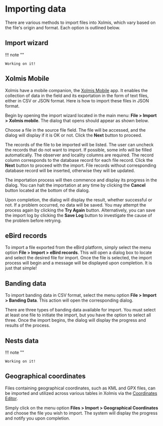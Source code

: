 # Importing data

There are various methods to import files into Xolmis, which vary based on the file's origin and format. Each option is outlined below.

## Import wizard

!!! note ""

    Working on it!

## Xolmis Mobile

Xolmis have a mobile companion, the [Xolmis Mobile](https://github.com/cbeier-studio/xolmis_mobile) app. It enables the collection of data in the field and its exportation in the form of text files, either in CSV or JSON format. Here is how to import these files in JSON format.

Begin by opening the import wizard located in the main menu: **File > Import > Xolmis mobile**. The dialog that opens should appear as shown below.

Choose a file in the source file field. The file will be accessed, and the dialog will display if it is OK or not. Click the **Next** button to proceed.

The records of the file to be imported will be listed. The user can uncheck the records that do not want to import. If possible, some info will be filled automatically. The observer and locality columns are required. The record column corresponds to the database record for each file record. Click the **Next** button to proceed with the import. File records without corresponding database record will be inserted, otherwise they will be updated.

The importation process will then commence and display its progress in the dialog. You can halt the importation at any time by clicking the **Cancel** button located at the bottom of the dialog.

Upon completion, the dialog will display the result, whether successful or not. If a problem occurred, no data will be saved. You may attempt the process again by clicking the **Try Again** button. Alternatively, you can save the import log by clicking the **Save Log** button to investigate the cause of the problem before retrying.

## eBird records

To import a file exported from the eBird platform, simply select the menu option **File > Import > eBird records**. This will open a dialog box to locate and select the desired file for import. Once the file is selected, the import process will begin and a message will be displayed upon completion. It is just that simple!

## Banding data

To import banding data in CSV format, select the menu option **File > Import > Banding Data**. This action will open the corresponding dialog.

There are three types of banding data available for import. You must select at least one file to initiate the import, but you have the option to select all three. Once the import begins, the dialog will display the progress and results of the process.

## Nests data

!!! note ""

    Working on it!

## Geographical coordinates

Files containing geographical coordinates, such as KML and GPX files, can be imported and utilized across various tables in Xolmis via the [Coordinates Editor](adding-and-editing-data.md#geoassist).

Simply click on the menu option **Files > Import > Geographical Coordinates** and choose the file you wish to import. The system will display the progress and notify you upon completion.
